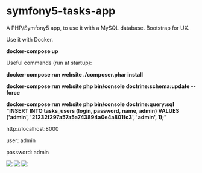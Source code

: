 # symfony5-tasks-app

A PHP/Symfony5 app, to use it with a MySQL database. Bootstrap for UX.

Use it with Docker.

**docker-compose up**

Useful commands (run at startup):

**docker-compose run website ./composer.phar install**

**docker-compose run website php bin/console doctrine:schema:update --force**

**docker-compose run website php bin/console doctrine:query:sql "INSERT INTO tasks_users (login, password, name, admin) VALUES ('admin', '21232f297a57a5a743894a0e4a801fc3', 'admin', 1);"**

http://localhost:8000

user: admin

password: admin

<img src="https://i.imgur.com/dsYNeHe.png">
<img src="https://i.imgur.com/89c9TsA.png">
<img src="https://i.imgur.com/mGEEob1.png">
